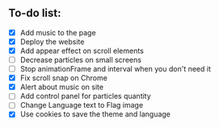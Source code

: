 ## To-do list:

- [x] Add music to the page
- [x] Deploy the website
- [x] Add appear effect on scroll elements
- [ ] Decrease particles on small screens
- [ ] Stop animationFrame and interval when you don't need it
- [x] Fix scroll snap on Chrome
- [x] Alert about music on site
- [ ] Add control panel for particles quantity
- [ ] Change Language text to Flag image
- [x] Use cookies to save the theme and language
